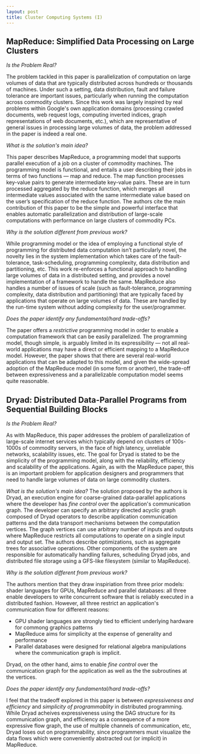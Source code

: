 ```yaml
---
layout: post
title: Cluster Computing Systems (I)
---
```


## MapReduce: Simplified Data Processing on Large Clusters

_Is the Problem Real?_

The problem tackled in this paper is parallelization of computation on large volumes of data that are typically distributed across hundreds or thousands of machines. Under such a setting, data distribution, fault and failure tolerance are important issues, particularly when running the computation across commodity clusters. Since this work was largely inspired by real problems within Google's own application domains (processing crawled documents, web request logs, computing inverted indices, graph representations of web documents, etc.), which are representative of general issues in processing large volumes of data, the problem addressed in the paper is indeed a real one.     

_What is the solution's main idea?_

This paper describes MapReduce, a programming model that supports parallel execution of a job on a cluster of commodity machines. The programming model is functional, and entails a user describing their jobs in terms of two functions — map and reduce. The map function processes key-value pairs to generate intermediate key-value pairs. These are in turn processed aggregated by the reduce function, which merges all intermediate values associated with the same intermediate value based on the user’s specification of the reduce function. The authors cite the main contribution of this paper to be the simple and powerful interface that enables automatic parallelization and distribution of large-scale computations with performance on large clusters of commodity PCs.

_Why is the solution different from previous work?_

While programming model or the idea of employing a functional style of programming for distributed data computation isn’t particularly novel, the novelty lies in the system implementation which takes care of the fault-tolerance, task-scheduling, programming complexity, data distribution and partitioning, etc. This work re-enforces a functional approach to handling large volumes of data in a distributed setting, and provides a novel implementation of a framework to handle the same. MapReduce also handles a number of issues of scale (such as fault-tolerance, programming complexity, data distribution and partitioning) that are typically faced by applications that operate on large volumes of data. These are handled by the run-time system without adding complexity for the user/programmer.

_Does the paper identify any fundamental/hard trade-offs?_

The paper offers a _restrictive_ programming model in order to enable a computation framework that can be easily parallelized. The programming model, though simple, is arguably limited in its expressibility — not all real-world applications may have a direct or efficient mapping to a MapReduce model. However, the paper shows that there are several real-world applications that can be adapted to this model, and given the wide-spread adoption of the MapReduce model (in some form or another), the trade-off between expressiveness and a parallelizable computation model seems quite reasonable.

## Dryad: Distributed Data-Parallel Programs from Sequential Building Blocks

_Is the Problem Real?_

As with MapReduce, this paper addresses the problem of parallelization of large-scale internet services which typically depend on clusters of 100s-1000s of commodity servers, in the face of high latency, unreliable networks, scalability issues, etc. The goal for Dryad is stated to be the simplicity of the programming model, along with the reliability, efficiency and scalability of the applications. Again, as with the MapReduce paper, this is an important problem for application designers and programmers that need to handle large volumes of data on large commodity clusters.   

_What is the solution's main idea?_
The solution proposed by the authors is Dryad, an execution engine for coarse-grained data-parallel applications where the developer has _fine control_ over the application's communication graph. The developer can specify an arbitrary directed acyclic graph composed of Dryad operators to describe application communication patterns and the data transport mechanisms between the computation vertices. The graph vertices can use arbitrary number of inputs and outputs where MapReduce restricts all computations to operate on a single input and output set. The authors describe optimizations, such as aggregate trees for associative operations. Other components of the system are responsible for automatically handling failures, scheduling Dryad jobs, and distributed file storage using a GFS-like filesystem (similar to MapReduce).  

_Why is the solution different from previous work?_

The authors mention that they draw inspiriation from three prior models: shader languages for GPUs, MapReduce and parallel databases: all three enable developers to write concurrent software that is reliably executed in a distributed fashion. However, all three restrict an application's communication flow for different reasons:

* GPU shader languages are strongly tied to efficient underlying hardware for commong graphics patterns
* MapReduce aims for simplicity at the expense of generality and performance
* Parallel databases were designed for relational algebra manipulations where the communication graph is implicit.

Dryad, on the other hand, aims to enable _fine control_ over the communication graph for the application as well as the the subroutines at the vertices.

_Does the paper identify any fundamental/hard trade-offs?_

I feel that the tradeoff explored in this paper is between _expressiveness and efficiency_ and _simplicity of programmablity_ in distributed programming. While Dryad acheives expressiveness using the DAG structure for its communication graph, and efficiency as a consequence of a more expressive flow graph, the use of multiple channels of communication, etc, Dryad loses out on programmability, since programmers must visualize the data flows which were conveniently abstracted out (or implicit) in MapReduce.
